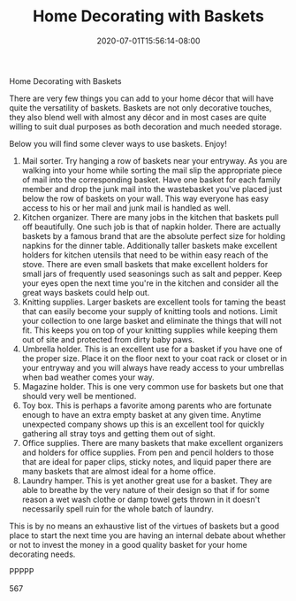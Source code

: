 ﻿---
title: "Home Decorating with Baskets"
date: 2020-07-01T15:56:14-08:00
description: "home decorating Tips for Web Success"
featured_image: "/images/home decorating.jpg"
tags: ["home decorating"]
---

Home Decorating with Baskets

There are very few things you can add to your home décor that will have quite the versatility of baskets. Baskets are not only decorative touches, they also blend well with almost any décor and in most cases are quite willing to suit dual purposes as both decoration and much needed storage. 

Below you will find some clever ways to use baskets. Enjoy!

1) Mail sorter. Try hanging a row of baskets near your entryway. As you are walking into your home while sorting the mail slip the appropriate piece of mail into the corresponding basket. Have one basket for each family member and drop the junk mail into the wastebasket you've placed just below the row of baskets on your wall. This way everyone has easy access to his or her mail and junk mail is handled as well.
2) Kitchen organizer. There are many jobs in the kitchen that baskets pull off beautifully. One such job is that of napkin holder. There are actually baskets by a famous brand that are the absolute perfect size for holding napkins for the dinner table. Additionally taller baskets make excellent holders for kitchen utensils that need to be within easy reach of the stove. There are even small baskets that make excellent holders for small jars of frequently used seasonings such as salt and pepper. Keep your eyes open the next time you're in the kitchen and consider all the great ways baskets could help out.
3) Knitting supplies. Larger baskets are excellent tools for taming the beast that can easily become your supply of knitting tools and notions. Limit your collection to one large basket and eliminate the things that will not fit. This keeps you on top of your knitting supplies while keeping them out of site and protected from dirty baby paws. 
4) Umbrella holder. This is an excellent use for a basket if you have one of the proper size. Place it on the floor next to your coat rack or closet or in your entryway and you will always have ready access to your umbrellas when bad weather comes your way.
5) Magazine holder. This is one very common use for baskets but one that should very well be mentioned. 
6) Toy box. This is perhaps a favorite among parents who are fortunate enough to have an extra empty basket at any given time. Anytime unexpected company shows up this is an excellent tool for quickly gathering all stray toys and getting them out of sight. 
7) Office supplies. There are many baskets that make excellent organizers and holders for office supplies. From pen and pencil holders to those that are ideal for paper clips, sticky notes, and liquid paper there are many baskets that are almost ideal for a home office.
8) Laundry hamper. This is yet another great use for a basket. They are able to breathe by the very nature of their design so that if for some reason a wet wash clothe or damp towel gets thrown in it doesn't necessarily spell ruin for the whole batch of laundry.

This is by no means an exhaustive list of the virtues of baskets but a good place to start the next time you are having an internal debate about whether or not to invest the money in a good quality basket for your home decorating needs.

PPPPP

567


